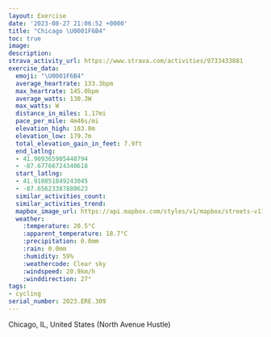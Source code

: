```yaml
---
layout: Exercise
date: '2023-08-27 21:06:52 +0000'
title: "Chicago \U0001F6B4"
toc: true
image:
description:
strava_activity_url: https://www.strava.com/activities/9733433881
exercise_data:
  emoji: "\U0001F6B4"
  average_heartrate: 133.3bpm
  max_heartrate: 145.0bpm
  average_watts: 130.3W
  max_watts: W
  distance_in_miles: 1.17mi
  pace_per_mile: 4m46s/mi
  elevation_high: 183.0m
  elevation_low: 179.7m
  total_elevation_gain_in_feet: 7.9ft
  end_latlng:
  - 41.909365905448794
  - -87.67766724340618
  start_latlng:
  - 41.910851849243045
  - -87.65623387880623
  similar_activities_count:
  similar_activities_trend:
  mapbox_image_url: https://api.mapbox.com/styles/v1/mapbox/streets-v11/static/path-5+787af2-1.0(uux~F%7C%7C_vODzFBhIFzAFdJGdCLtLF%7COBxBBzKDtEFxT%40LRX%5EBLF),pin-s-s+e5b22e(-87.65919,41.91083),pin-s-f+89ae00(-87.67740999999998,41.91017999999999)/auto/800x800?access_token=pk.eyJ1Ijoiam9zaGJlY2ttYW4iLCJhIjoiY205eWR2aDd1MWZ6djJrbXc4a3M0bWZleiJ9.XiG9OWkNcZk2QzjJbxLB4A
  weather:
    :temperature: 20.5°C
    :apparent_temperature: 18.7°C
    :precipitation: 0.0mm
    :rain: 0.0mm
    :humidity: 59%
    :weathercode: Clear sky
    :windspeed: 20.9km/h
    :winddirection: 27°
tags:
- cycling
serial_number: 2023.ERE.309
---
```

Chicago, IL, United States (North Avenue Hustle)
